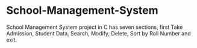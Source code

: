 # School-Management-System
School Management System project in C has seven sections, first Take Admission, Student Data, Search, Modify, Delete, Sort by Roll Number and exit.
